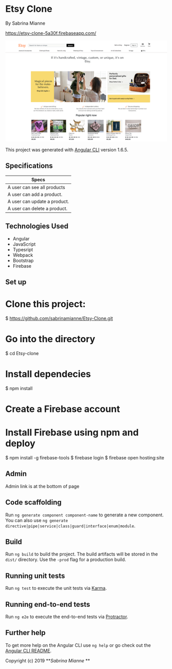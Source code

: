 # Etsy Clone
By Sabrina Mianne

https://etsy-clone-5a30f.firebaseapp.com/


![alt text](https://github.com/sabrinamianne/Etsy-Clone/blob/master/Screen%20Shot%202019-07-17%20at%203.46.40%20PM.png)

This project was generated with [Angular CLI](https://github.com/angular/angular-cli) version 1.6.5.

## Specifications


| Specs  |
| ------------- |
| A user can see all products |
| A user can add a product.|
| A user can update a product.|
| A user can delete a product. |


## Technologies Used

* Angular
* JavaScript
* Typesript
* Webpack
* Bootstrap
* Firebase

## Set up

# Clone this project:
$ https://github.com/sabrinamianne/Etsy-Clone.git

# Go into the directory
$ cd Etsy-clone

# Install dependecies
$ npm install

# Create a Firebase account

# Install Firebase using npm and deploy
$ npm install -g firebase-tools
$ firebase login
$ firebase open hosting:site

## Admin
Admin link is at the bottom of page

## Code scaffolding

Run `ng generate component component-name` to generate a new component. You can also use `ng generate directive|pipe|service|class|guard|interface|enum|module`.

## Build

Run `ng build` to build the project. The build artifacts will be stored in the `dist/` directory. Use the `-prod` flag for a production build.

## Running unit tests

Run `ng test` to execute the unit tests via [Karma](https://karma-runner.github.io).

## Running end-to-end tests

Run `ng e2e` to execute the end-to-end tests via [Protractor](http://www.protractortest.org/).

## Further help

To get more help on the Angular CLI use `ng help` or go check out the [Angular CLI README](https://github.com/angular/angular-cli/blob/master/README.md).


Copyright (c) 2019 **_Sabrina Mianne_ **
